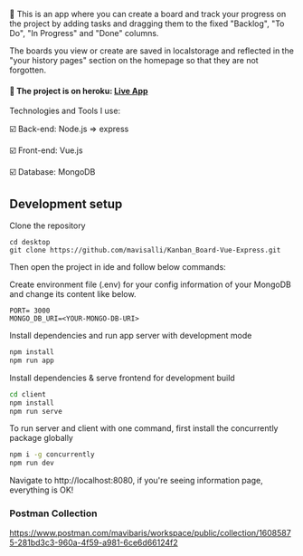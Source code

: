 🔎 This is an app where you can create a board and track your progress on the project by adding tasks and dragging them to the fixed "Backlog", "To Do", "In Progress" and "Done" columns.

The boards you view or create are saved in localstorage and reflected in the "your history pages" section on the homepage so that they are not forgotten.

#### :rocket: The project is on heroku: [Live App](https://kanban-board-application.herokuapp.com/)

Technologies and Tools I use:

:ballot_box_with_check: Back-end: Node.js => express

:ballot_box_with_check: Front-end: Vue.js

:ballot_box_with_check: Database: MongoDB

## Development setup

Clone the repository

```
cd desktop
git clone https://github.com/mavisalli/Kanban_Board-Vue-Express.git
```

Then open the project in ide and follow below commands:

Create environment file (.env) for your config information of your MongoDB and change its content like below.

```
PORT= 3000
MONGO_DB_URI=<YOUR-MONGO-DB-URI>
```

Install dependencies and run app server with development mode

```sh
npm install
npm run app
```

Install dependencies & serve frontend for development build

```sh
cd client
npm install
npm run serve
```

To run server and client with one command, first install the concurrently package globally

```sh
npm i -g concurrently
npm run dev
```

Navigate to http://localhost:8080, if you're seeing information page, everything is OK!

### Postman Collection

https://www.postman.com/mavibaris/workspace/public/collection/16085875-281bd3c3-960a-4f59-a981-6ce6d66124f2
